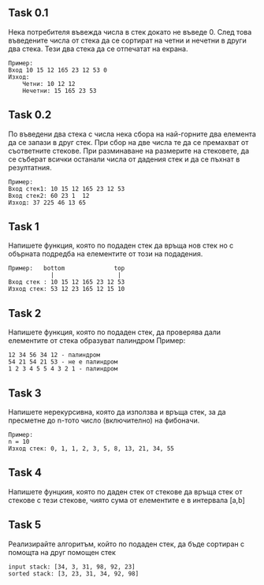 

## Task 0.1
Нека потребителя въвежда числа в стек докато не въведе 0. След това въведените числа от стека да се сортират на четни и нечетни в други два стека. Тези два стека да се отпечатат на екрана.

```
Пример: 
Вход 10 15 12 165 23 12 53 0
Изход: 
    Четни: 10 12 12
    Нечетни: 15 165 23 53
```


## Task 0.2 
По въведени два стека с числа нека сбора на най-горните два елемента да се запази в друг стек. При сбор на две числа те да се премахват от съответните стекове. При разминаване на размерите на стековете, да се съберат всички останали числа от дадения стек и да се пъхнат в резултатния.

```
Пример: 
Вход стек1: 10 15 12 165 23 12 53
Вход стек2: 60 23 1  12 
Изход: 37 225 46 13 65
```

## Task 1
Напишете функция, която по подаден стек да връща нов стек но с обърната подредба на елементите от този на подадения.
```
Пример:   bottom              top    
            |                  |
Вход стек : 10 15 12 165 23 12 53
Изход стек: 53 12 23 165 12 15 10
```

## Task 2
Напишете функция, която по подаден стек, да проверява дали елементите от стека образуват палиндром
Пример: 
```    
12 34 56 34 12 - палиндром 
54 21 54 21 53 - не е палиндром
1 2 3 4 5 5 4 3 2 1 - палиндром
```

## Task 3
Напишете нерекурсивна, която да използва и връща стек, за да пресметне до n-тото число (включително) на фибоначи.
```
Пример:     
n = 10
Изход стек: 0, 1, 1, 2, 3, 5, 8, 13, 21, 34, 55
```

## Task 4
Напишете фунцкия, която по даден стек от стекове да връща стек от стекове с тези стекове, чиято сума от елементите е в интервала [a,b]

## Task 5
Реализирайте алгоритъм, който по подаден стек, да бъде сортиран с помощта на друг помощен стек

```
input stack: [34, 3, 31, 98, 92, 23]
sorted stack: [3, 23, 31, 34, 92, 98]
```
